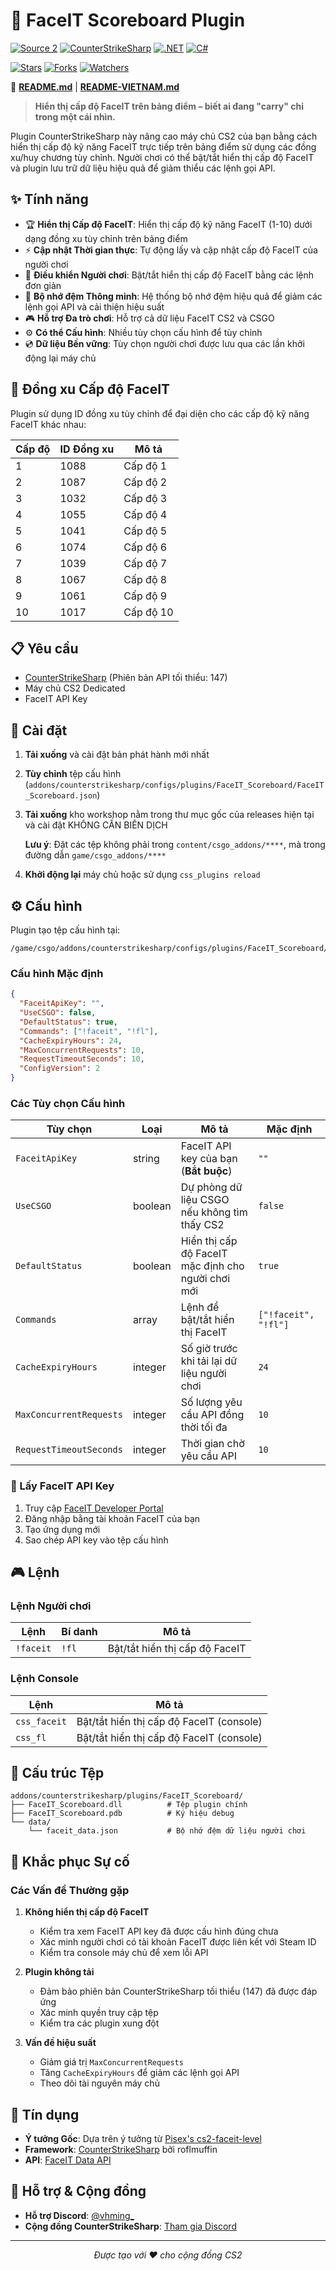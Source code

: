 # 🎯 FaceIT Scoreboard Plugin

[![Source 2](https://img.shields.io/badge/Source%202-orange?style=for-the-badge&logo=valve&logoColor=white)](https://developer.valvesoftware.com/wiki/Source_2)
[![CounterStrikeSharp](https://img.shields.io/badge/CounterStrikeSharp-blue?style=for-the-badge&logo=counter-strike&logoColor=white)](https://github.com/roflmuffin/CounterStrikeSharp)
[![.NET](https://img.shields.io/badge/.NET-8.0-purple?style=for-the-badge&logo=dotnet&logoColor=white)](https://dotnet.microsoft.com/)
[![C#](https://img.shields.io/badge/C%23-11.0-green?style=for-the-badge&logo=csharp&logoColor=white)](https://docs.microsoft.com/en-us/dotnet/csharp/)

[![Stars](https://img.shields.io/github/stars/zhw1nq/FaceIT_Scoreboard?style=social)](https://github.com/zhw1nq/FaceIT_Scoreboard/stargazers)
[![Forks](https://img.shields.io/github/forks/zhw1nq/FaceIT_Scoreboard?style=social)](https://github.com/zhw1nq/FaceIT_Scoreboard/network/members)
[![Watchers](https://img.shields.io/github/watchers/zhw1nq/FaceIT_Scoreboard?style=social)](https://github.com/zhw1nq/FaceIT_Scoreboard/watchers)

📖 **[README.md](README.md)** | **[README-VIETNAM.md](README-VIETNAM.md)**

> **Hiển thị cấp độ FaceIT trên bảng điểm – biết ai đang "carry" chỉ trong một cái nhìn.**

Plugin CounterStrikeSharp này nâng cao máy chủ CS2 của bạn bằng cách hiển thị cấp độ kỹ năng FaceIT trực tiếp trên bảng điểm sử dụng các đồng xu/huy chương tùy chỉnh. Người chơi có thể bật/tắt hiển thị cấp độ FaceIT và plugin lưu trữ dữ liệu hiệu quả để giảm thiểu các lệnh gọi API.

## ✨ Tính năng

- 🏆 **Hiển thị Cấp độ FaceIT**: Hiển thị cấp độ kỹ năng FaceIT (1-10) dưới dạng đồng xu tùy chỉnh trên bảng điểm
- ⚡ **Cập nhật Thời gian thực**: Tự động lấy và cập nhật cấp độ FaceIT của người chơi
- 🔄 **Điều khiển Người chơi**: Bật/tắt hiển thị cấp độ FaceIT bằng các lệnh đơn giản
- 💾 **Bộ nhớ đệm Thông minh**: Hệ thống bộ nhớ đệm hiệu quả để giảm các lệnh gọi API và cải thiện hiệu suất
- 🎮 **Hỗ trợ Đa trò chơi**: Hỗ trợ cả dữ liệu FaceIT CS2 và CSGO
- ⚙️ **Có thể Cấu hình**: Nhiều tùy chọn cấu hình để tùy chỉnh
- 💿 **Dữ liệu Bền vững**: Tùy chọn người chơi được lưu qua các lần khởi động lại máy chủ

## 🎨 Đồng xu Cấp độ FaceIT

Plugin sử dụng ID đồng xu tùy chỉnh để đại diện cho các cấp độ kỹ năng FaceIT khác nhau:

| Cấp độ | ID Đồng xu | Mô tả |
|--------|------------|-------|
| 1      | 1088       | Cấp độ 1  |
| 2      | 1087       | Cấp độ 2  |
| 3      | 1032       | Cấp độ 3  |
| 4      | 1055       | Cấp độ 4  |
| 5      | 1041       | Cấp độ 5  |
| 6      | 1074       | Cấp độ 6  |
| 7      | 1039       | Cấp độ 7  |
| 8      | 1067       | Cấp độ 8  |
| 9      | 1061       | Cấp độ 9  |
| 10     | 1017       | Cấp độ 10 |

## 📋 Yêu cầu

- [CounterStrikeSharp](https://github.com/roflmuffin/CounterStrikeSharp) (Phiên bản API tối thiểu: 147)
- Máy chủ CS2 Dedicated
- FaceIT API Key

## 🔧 Cài đặt

1. **Tải xuống** và cài đặt bản phát hành mới nhất
2. **Tùy chỉnh** tệp cấu hình (`addons/counterstrikesharp/configs/plugins/FaceIT_Scoreboard/FaceIT_Scoreboard.json`)
3. **Tải xuống** kho workshop nằm trong thư mục gốc của releases hiện tại và cài đặt KHÔNG CẦN BIÊN DỊCH
   
   **Lưu ý**: Đặt các tệp không phải trong `content/csgo_addons/****`, mà trong đường dẫn `game/csgo_addons/****`

4. **Khởi động lại** máy chủ hoặc sử dụng `css_plugins reload`

## ⚙️ Cấu hình

Plugin tạo tệp cấu hình tại:
```
/game/csgo/addons/counterstrikesharp/configs/plugins/FaceIT_Scoreboard/FaceIT_Scoreboard.json
```

### Cấu hình Mặc định

```json
{
  "FaceitApiKey": "",
  "UseCSGO": false,
  "DefaultStatus": true,
  "Commands": ["!faceit", "!fl"],
  "CacheExpiryHours": 24,
  "MaxConcurrentRequests": 10,
  "RequestTimeoutSeconds": 10,
  "ConfigVersion": 2
}
```

### Các Tùy chọn Cấu hình

| Tùy chọn | Loại | Mô tả | Mặc định |
|----------|------|-------|----------|
| `FaceitApiKey` | string | FaceIT API key của bạn (**Bắt buộc**) | `""` |
| `UseCSGO` | boolean | Dự phòng dữ liệu CSGO nếu không tìm thấy CS2 | `false` |
| `DefaultStatus` | boolean | Hiển thị cấp độ FaceIT mặc định cho người chơi mới | `true` |
| `Commands` | array | Lệnh để bật/tắt hiển thị FaceIT | `["!faceit", "!fl"]` |
| `CacheExpiryHours` | integer | Số giờ trước khi tải lại dữ liệu người chơi | `24` |
| `MaxConcurrentRequests` | integer | Số lượng yêu cầu API đồng thời tối đa | `10` |
| `RequestTimeoutSeconds` | integer | Thời gian chờ yêu cầu API | `10` |

### 🔑 Lấy FaceIT API Key

1. Truy cập [FaceIT Developer Portal](https://developers.faceit.com/)
2. Đăng nhập bằng tài khoản FaceIT của bạn
3. Tạo ứng dụng mới
4. Sao chép API key vào tệp cấu hình

## 🎮 Lệnh

### Lệnh Người chơi

| Lệnh | Bí danh | Mô tả |
|------|---------|-------|
| `!faceit` | `!fl` | Bật/tắt hiển thị cấp độ FaceIT |

### Lệnh Console

| Lệnh | Mô tả |
|------|-------|
| `css_faceit` | Bật/tắt hiển thị cấp độ FaceIT (console) |
| `css_fl` | Bật/tắt hiển thị cấp độ FaceIT (console) |

## 📁 Cấu trúc Tệp

```
addons/counterstrikesharp/plugins/FaceIT_Scoreboard/
├── FaceIT_Scoreboard.dll          # Tệp plugin chính
├── FaceIT_Scoreboard.pdb          # Ký hiệu debug
└── data/
    └── faceit_data.json           # Bộ nhớ đệm dữ liệu người chơi
```

## 🐛 Khắc phục Sự cố

### Các Vấn đề Thường gặp

1. **Không hiển thị cấp độ FaceIT**
   - Kiểm tra xem FaceIT API key đã được cấu hình đúng chưa
   - Xác minh người chơi có tài khoản FaceIT được liên kết với Steam ID
   - Kiểm tra console máy chủ để xem lỗi API

2. **Plugin không tải**
   - Đảm bảo phiên bản CounterStrikeSharp tối thiểu (147) đã được đáp ứng
   - Xác minh quyền truy cập tệp
   - Kiểm tra các plugin xung đột

3. **Vấn đề hiệu suất**
   - Giảm giá trị `MaxConcurrentRequests`
   - Tăng `CacheExpiryHours` để giảm các lệnh gọi API
   - Theo dõi tài nguyên máy chủ

## 🙏 Tín dụng

- **Ý tưởng Gốc**: Dựa trên ý tưởng từ [Pisex's cs2-faceit-level](https://github.com/Pisex/cs2-faceit-level)
- **Framework**: [CounterStrikeSharp](https://github.com/roflmuffin/CounterStrikeSharp) bởi roflmuffin
- **API**: [FaceIT Data API](https://developers.faceit.com/)

## 💬 Hỗ trợ & Cộng đồng

- **Hỗ trợ Discord**: [@vhming_](https://discord.com/users/vhming_)
- **Cộng đồng CounterStrikeSharp**: [Tham gia Discord](https://discord.gg/eA9QTuNYkp)

---

<div align="center">
<i>Được tạo với ❤️ cho cộng đồng CS2</i>
</div>
